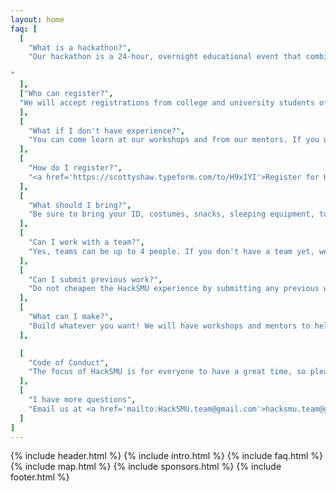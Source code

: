 ```yaml
---
layout: home
faq: [
  [
    "What is a hackathon?",
    "Our hackathon is a 24-hour, overnight educational event that combines the functions of a tech conference, a career fair, and a start-up competition. Come learn new skills, meet corporate recruiters, create amazing projects, and have fun at HackSMU!

"
  ],
  ["Who can register?",
  "We will accept registrations from college and university students of all majors and skills, as well as select high school students. Anyone with an SMU student ID may register at the door, but we encourage you to do so as soon as possible!"
  ],
  [
    "What if I don't have experience?",
    "You can come learn at our workshops and from our mentors. If you want to compete, we will also award prizes for non-skill categories such as humor, aesthetics, creativity, and more."
  ],
  [
    "How do I register?",
    "<a href='https://scottyshaw.typeform.com/to/H9xIYI'>Register for HackSMU here!</a> We will send out acceptances on a rolling basis, so be sure to mark hacksmu.team@gmail.com as an accepted sender."
  ],
  [
    "What should I bring?",
    "Be sure to bring your ID, costumes, snacks, sleeping equipment, toiletries, glow-in-the-dark fidget spinners, laptop, hardware, and whatever else you want to help make HackSMU fun."
  ],
  [
    "Can I work with a team?",
    "Yes, teams can be up to 4 people. If you don't have a team yet, we'll help you find one! You can do it alone, but it's not as fun."
  ],
  [
    "Can I submit previous work?",
    "Do not cheapen the HackSMU experience by submitting any previous work or class assignments. Doing so will disqualify your team from final judging and awards."
  ],
  [
    "What can I make?",
    "Build whatever you want! We will have workshops and mentors to help you build and present websites, mobile apps, VR games, sign-language translating gloves, and more!"
  ],

  [
    "Code of Conduct",
    "The focus of HackSMU is for everyone to have a great time, so please remember that Mr. Rogers wants each of us to strive to accept others exactly the way they are, right here and now. <a href='https://static.mlh.io/docs/mlh-code-of-conduct.pdf' target='_blank'>Read me</a>"
  ],
  [
    "I have more questions",
    "Email us at <a href='mailto:HackSMU.team@gmail.com'>hacksmu.team@gmail.com</a>, and we will reply as soon as we can!"
  ]
]
---
```

{% include header.html %}
{% include intro.html %}
{% include faq.html %}
{% include map.html %}
{% include sponsors.html %}
{% include footer.html %}
